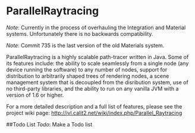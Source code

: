ParallelRaytracing
==================

*Note*: Currently in the process of overhauling the Integration and Material systems.  Unfortunately there is no backwards compatibility.

*Note*: Commit 735 is the last version of the old Materials system.

ParallelRaytracing is a highly scalable path-tracer written in Java.  Some of its features include: the ability to scale seamlessly from a single node (any device running the software) to any number of nodes, support for distribution to arbitrarily shaped trees of rendering nodes, a scene management system that is decoupled from the disribution system, use of no third-party libraries, and the ability to run on any vanilla JVM with a version of 1.6 or higher.

For a more detailed description and a full list of features, please see the project wiki page: http://ivl.calit2.net/wiki/index.php/Parallel_Raytracing

##Todo List
*Todo*: Make a Todo list
